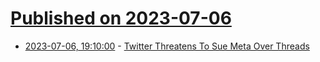 # [Published on 2023-07-06](index.md)

* [2023-07-06, 19:10:00](https://yro.slashdot.org/story/23/07/06/198210/twitter-threatens-to-sue-meta-over-threads?utm_source=rss1.0mainlinkanon&utm_medium=feed) - [Twitter Threatens To Sue Meta Over Threads](https://yro.slashdot.org/story/23/07/06/198210/twitter-threatens-to-sue-meta-over-threads?utm_source=rss1.0mainlinkanon&utm_medium=feed)
